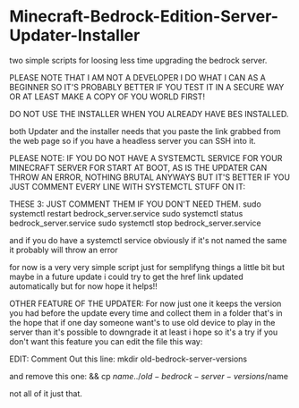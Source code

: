 # Minecraft-Bedrock-Edition-Server-Updater-Installer
two simple scripts for loosing less time upgrading the bedrock server.

PLEASE NOTE THAT I AM NOT A DEVELOPER I DO WHAT I CAN AS A BEGINNER
SO IT'S PROBABLY BETTER IF YOU TEST IT IN A SECURE WAY OR AT LEAST MAKE A COPY OF YOU WORLD FIRST!

DO NOT USE THE INSTALLER WHEN YOU ALREADY HAVE BES INSTALLED.

both Updater and the installer needs that you paste the link grabbed from the web page
so if you have a headless server you can SSH into it.

PLEASE NOTE: IF YOU DO NOT HAVE A SYSTEMCTL SERVICE FOR YOUR MINECRAFT SERVER FOR START AT BOOT, AS IS THE UPDATER CAN THROW AN ERROR, NOTHING BRUTAL ANYWAYS
BUT IT'S BETTER IF YOU JUST COMMENT EVERY LINE WITH SYSTEMCTL STUFF ON IT:

THESE 3: JUST COMMENT THEM IF YOU DON'T NEED THEM.
sudo systemctl restart bedrock_server.service
sudo systemctl status bedrock_server.service
sudo systemctl stop bedrock_server.service

and if you do have a systemctl service obviously if it's not named the same it probably will throw an error 

for now is a very very simple script just for semplifyng things a little bit but maybe 
in a future update i could try to get the href link updated automatically but for now hope it helps!!

OTHER FEATURE OF THE UPDATER:
For now just one it keeps the version you had before the update every time and collect them in a folder 
that's in the hope that if one day someone want's to use old device to play in the server than it's possible to downgrade it 
at least i hope so it's a try if you don't want this feature you can edit the file this way:

EDIT:
Comment Out this line:
mkdir old-bedrock-server-versions

and remove this one:
&& cp $name ../old-bedrock-server-versions/$name

not all of it just that.

